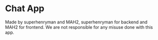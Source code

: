 <h1>Chat App</h1>
<p>Made by superhenryman and MAH2, superhenryman for backend and MAH2 for frontend. We are not responsible for any misuse done with this app.</p>
